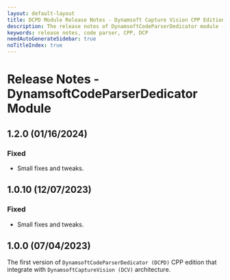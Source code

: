 ```yaml
---
layout: default-layout
title: DCPD Module Release Notes - Dynamsoft Capture Vision CPP Edition
description: The release notes of DynamsoftCodeParserDedicator module - Dynamsoft Capture Vision CPP Edition.
keywords: release notes, code parser, CPP, DCP
needAutoGenerateSidebar: true
noTitleIndex: true
---
```


# Release Notes - DynamsoftCodeParserDedicator Module

## 1.2.0 (01/16/2024)

### Fixed

- Small fixes and tweaks.

## 1.0.10 (12/07/2023)

### Fixed

- Small fixes and tweaks.

## 1.0.0 (07/04/2023)

The first version of `DynamsoftCodeParserDedicator (DCPD)` CPP edition that integrate with `DynamsoftCaptureVision (DCV)` architecture.

